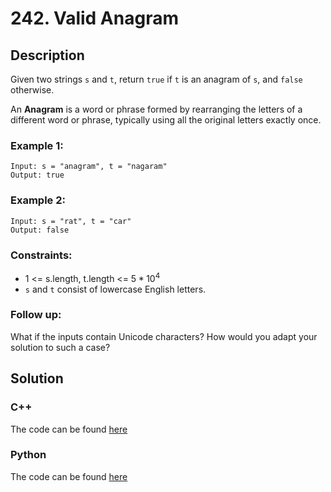 # 242. Valid Anagram

## Description
Given two strings `s` and `t`, return `true` if `t` is an anagram of `s`, and `false` otherwise.

An **Anagram** is a word or phrase formed by rearranging the letters of a different word or phrase, typically using all the original letters exactly once.

### Example 1:
```
Input: s = "anagram", t = "nagaram"
Output: true
```

### Example 2:
```
Input: s = "rat", t = "car"
Output: false
```

### Constraints: 
* 1 <= s.length, t.length <= $5*10^{4}$
* `s` and `t` consist of lowercase English letters.

### Follow up: 
What if the inputs contain Unicode characters? How would you adapt your solution to such a case?

## Solution 
### C++
The code can be found [here](https://github.com/yuezhezhang/LeetCode/blob/main/cpp_ws/src/0242_valid_anagram.cpp)
### Python
The code can be found [here](https://github.com/yuezhezhang/LeetCode/blob/main/python_ws/0242_valid_anagram.py) 